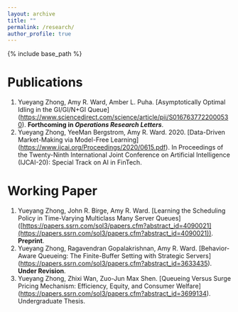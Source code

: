 ```yaml
---
layout: archive
title: ""
permalink: /research/
author_profile: true
---
```

{% include base_path %} 

# Publications 
1. Yueyang Zhong, Amy R. Ward, Amber L. Puha. [Asymptotically Optimal Idling in the GI/GI/N+GI Queue] (https://www.sciencedirect.com/science/article/pii/S0167637722000530). **Forthcoming in *Operations Research Letters***.
2. Yueyang Zhong, YeeMan Bergstrom, Amy R. Ward. 2020. [Data-Driven Market-Making via Model-Free Learning] (https://www.ijcai.org/Proceedings/2020/0615.pdf). In Proceedings of the Twenty-Ninth International Joint Conference on Artificial Intelligence (IJCAI-20): Special Track on AI in FinTech.


# Working Paper
1. Yueyang Zhong, John R. Birge, Amy R. Ward. [Learning the Scheduling Policy in Time-Varying Multiclass Many Server Queues] ([https://papers.ssrn.com/sol3/papers.cfm?abstract_id=4090021](https://papers.ssrn.com/sol3/papers.cfm?abstract_id=4090021)). **Preprint**.
2. Yueyang Zhong, Ragavendran Gopalakrishnan, Amy R. Ward. [Behavior-Aware Queueing: The Finite-Buffer Setting with Strategic Servers] (https://papers.ssrn.com/sol3/papers.cfm?abstract_id=3633435). **Under Revision**.  
3. Yueyang Zhong, Zhixi Wan, Zuo-Jun Max Shen. [Queueing Versus Surge Pricing Mechanism: Efficiency, Equity, and Consumer Welfare] (https://papers.ssrn.com/sol3/papers.cfm?abstract_id=3699134). Undergraduate Thesis. 
